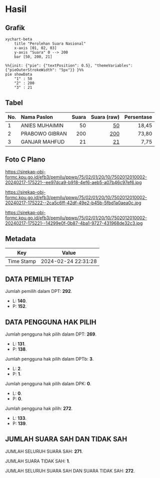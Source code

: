 # Hasil

## Grafik

```mermaid
xychart-beta
    title "Perolehan Suara Nasional"
    x-axis [01, 02, 03]
    y-axis "Suara" 0 --> 200
    bar [50, 200, 21]
```

```mermaid
%%{init: {"pie": {"textPosition": 0.5}, "themeVariables": {"pieOuterStrokeWidth": "5px"}} }%%
pie showData
    "1" : 50
    "2" : 200
    "3" : 21
```

## Tabel

| No. | Nama Paslon    | Suara | Suara (raw) | Persentase |
|:--- |:-------------- | -----:| -----------:| ----------:|
| 1   | ANIES MUHAIMIN | 50    | [50][p-1]   | 18,45      |
| 2   | PRABOWO GIBRAN | 200   | [200][p-2]  | 73,80      |
| 3   | GANJAR MAHFUD  | 21    | [21][p-3]   | 7,75       |


[p-1]: https://github.com/gigit-pemilu/pemilu-2024/blob/main/pilpres/hitung-suara/sub/75-gorontalo/sub/02-boalemo/sub/01-paguyaman/sub/2010-tangkobu/sub/002-tps/sub/paslon-1.txt
[p-2]: https://github.com/gigit-pemilu/pemilu-2024/blob/main/pilpres/hitung-suara/sub/75-gorontalo/sub/02-boalemo/sub/01-paguyaman/sub/2010-tangkobu/sub/002-tps/sub/paslon-2.txt
[p-3]: https://github.com/gigit-pemilu/pemilu-2024/blob/main/pilpres/hitung-suara/sub/75-gorontalo/sub/02-boalemo/sub/01-paguyaman/sub/2010-tangkobu/sub/002-tps/sub/paslon-3.txt

## Foto C Plano

https://sirekap-obj-formc.kpu.go.id/efb3/pemilu/ppwp/75/02/01/20/10/7502012010002-20240217-175221--ee97dca9-b918-4ef6-aeb5-a07b46c97ef6.jpg

https://sirekap-obj-formc.kpu.go.id/efb3/pemilu/ppwp/75/02/01/20/10/7502012010002-20240217-175222--2ca5c6ff-42df-49e2-b45b-5fbd1a0aea0c.jpg

https://sirekap-obj-formc.kpu.go.id/efb3/pemilu/ppwp/75/02/01/20/10/7502012010002-20240217-175221--14299e0f-0b87-4ba1-9727-431968de32c3.jpg


## Metadata

| Key        | Value               |
| ---------- | ------------------- |
| Time Stamp | 2024-02-24 22:31:28 |


## DATA PEMILIH TETAP

Jumlah pemilih dalam DPT: **292**.
 * L: **140**.
 * P: **152**.

## DATA PENGGUNA HAK PILIH

Jumlah pengguna hak pilih dalam DPT: **269**.
 * L: **131**.
 * P: **138**.

Jumlah pengguna hak pilih dalam DPTb: **3**.
 * L: **2**.
 * P: **1**.

Jumlah pengguna hak pilih dalam DPK: **0**.
 * L: **0**.
 * P: **0**.

Jumlah pengguna hak pilih: **272**.
 * L: **133**.
 * P: **139**.

## JUMLAH SUARA SAH DAN TIDAK SAH

JUMLAH SELURUH SUARA SAH: **271**.

JUMLAH SUARA TIDAK SAH: **1**.

JUMLAH SELURUH SUARA SAH DAN SUARA TIDAK SAH: **272**.


